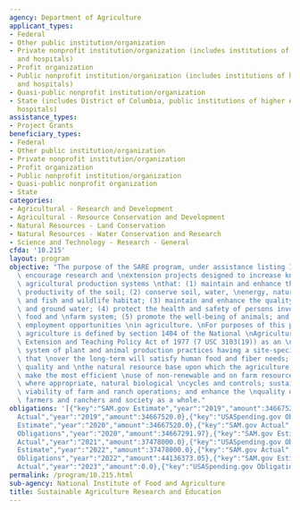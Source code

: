 ```yaml
---
agency: Department of Agriculture
applicant_types:
- Federal
- Other public institution/organization
- Private nonprofit institution/organization (includes institutions of higher education
  and hospitals)
- Profit organization
- Public nonprofit institution/organization (includes institutions of higher education
  and hospitals)
- Quasi-public nonprofit institution/organization
- State (includes District of Columbia, public institutions of higher education and
  hospitals)
assistance_types:
- Project Grants
beneficiary_types:
- Federal
- Other public institution/organization
- Private nonprofit institution/organization
- Profit organization
- Public nonprofit institution/organization
- Quasi-public nonprofit organization
- State
categories:
- Agricultural - Research and Development
- Agricultural - Resource Conservation and Development
- Natural Resources - Land Conservation
- Natural Resources - Water Conservation and Research
- Science and Technology - Research - General
cfda: '10.215'
layout: program
objective: "The purpose of the SARE program, under assistance listing 10.215, is to\
  \ encourage research and \nextension projects designed to increase knowledge concerning\
  \ agricultural production systems \nthat: (1) maintain and enhance the quality and\
  \ productivity of the soil; (2) conserve soil, water, \nenergy, natural resources,\
  \ and fish and wildlife habitat; (3) maintain and enhance the quality of \nsurface\
  \ and ground water; (4) protect the health and safety of persons involved in the\
  \ food and \nfarm system; (5) promote the well-being of animals; and (6) increase\
  \ employment opportunities \nin agriculture. \nFor purposes of this program, sustainable\
  \ agriculture is defined by section 1404 of the National \nAgricultural Research,\
  \ Extension and Teaching Policy Act of 1977 (7 USC 3103(19)) as an \nintegrated\
  \ system of plant and animal production practices having a site-specific application\
  \ that \nover the long-term will satisfy human food and fiber needs; enhance environmental\
  \ quality and \nthe natural resource base upon which the agriculture economy depends;\
  \ make the most efficient \nuse of non-renewable and on farm resources and integrate,\
  \ where appropriate, natural biological \ncycles and controls; sustain the economic\
  \ viability of farm and ranch operations; and enhance the \nquality of life for\
  \ farmers and ranchers and society as a whole."
obligations: '[{"key":"SAM.gov Estimate","year":"2019","amount":34667520.0},{"key":"SAM.gov
  Actual","year":"2019","amount":34667520.0},{"key":"USASpending.gov Obligations","year":"2019","amount":34415988.65},{"key":"SAM.gov
  Estimate","year":"2020","amount":34667520.0},{"key":"SAM.gov Actual","year":"2020","amount":34667520.0},{"key":"USASpending.gov
  Obligations","year":"2020","amount":34667291.97},{"key":"SAM.gov Estimate","year":"2021","amount":37478000.0},{"key":"SAM.gov
  Actual","year":"2021","amount":37478000.0},{"key":"USASpending.gov Obligations","year":"2021","amount":38125807.02},{"key":"SAM.gov
  Estimate","year":"2022","amount":37478000.0},{"key":"SAM.gov Actual","year":"2022","amount":37478000.0},{"key":"USASpending.gov
  Obligations","year":"2022","amount":44136373.05},{"key":"SAM.gov Estimate","year":"2023","amount":42000000.0},{"key":"SAM.gov
  Actual","year":"2023","amount":0.0},{"key":"USASpending.gov Obligations","year":"2023","amount":56252747.77}]'
permalink: /program/10.215.html
sub-agency: National Institute of Food and Agriculture
title: Sustainable Agriculture Research and Education
---
```

